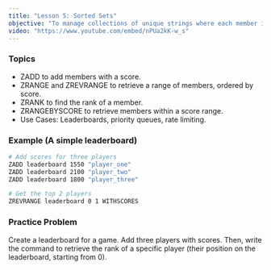 ```yaml
---
title: "Lesson 5: Sorted Sets"
objective: "To manage collections of unique strings where each member is associated with a score, allowing for ordered retrieval."
video: "https://www.youtube.com/embed/nPUa2kK-w_s"
---
```


### Topics

- ZADD to add members with a score.
- ZRANGE and ZREVRANGE to retrieve a range of members, ordered by score.
- ZRANK to find the rank of a member.
- ZRANGEBYSCORE to retrieve members within a score range.
- Use Cases: Leaderboards, priority queues, rate limiting.

### Example (A simple leaderboard)

```bash
# Add scores for three players
ZADD leaderboard 1550 "player_one"
ZADD leaderboard 2100 "player_two"
ZADD leaderboard 1800 "player_three"

# Get the top 2 players
ZREVRANGE leaderboard 0 1 WITHSCORES
```

### Practice Problem

Create a leaderboard for a game. Add three players with scores. Then, write the command to retrieve the rank of a specific player (their position on the leaderboard, starting from 0).

